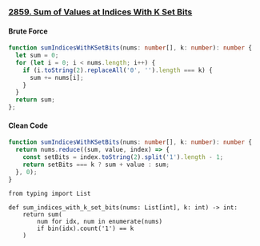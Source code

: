 ### [2859. Sum of Values at Indices With K Set Bits](https://leetcode.com/problems/sum-of-values-at-indices-with-k-set-bits/)
#### Brute Force
```Typescript
function sumIndicesWithKSetBits(nums: number[], k: number): number {
  let sum = 0;
  for (let i = 0; i < nums.length; i++) {
    if (i.toString(2).replaceAll('0', '').length === k) {
      sum += nums[i];
    }
  }
  return sum;
};
```
#### Clean Code
```Typescript
function sumIndicesWithKSetBits(nums: number[], k: number): number {
  return nums.reduce((sum, value, index) => {
    const setBits = index.toString(2).split('1').length - 1;
    return setBits === k ? sum + value : sum;
  }, 0);
}
```
```Python3
from typing import List

def sum_indices_with_k_set_bits(nums: List[int], k: int) -> int:
    return sum(
        num for idx, num in enumerate(nums)
        if bin(idx).count('1') == k
    )
```
